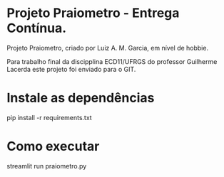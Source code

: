 # Projeto Praiometro - Entrega Contínua.

Projeto Praiometro, criado por Luiz A. M. Garcia, em nível de hobbie.

Para trabalho final da discipplina ECD11/UFRGS do professor Guilherme Lacerda este projeto foi enviado para o GIT.

# Instale as dependências
pip install -r requirements.txt

# Como executar
streamlit run praiometro.py

